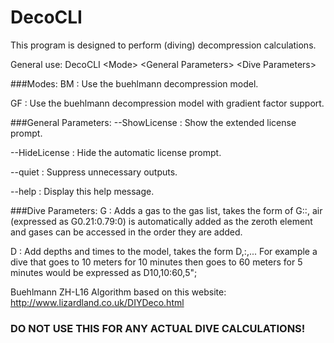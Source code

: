 # DecoCLI
This program is designed to perform (diving) decompression calculations.

General use: DecoCLI \<Mode> \<General Parameters> \<Dive Parameters>

###Modes:
BM             :   Use the buehlmann decompression model.

GF             :   Use the buehlmann decompression model with gradient factor support.

###General Parameters:
--ShowLicense  :   Show the extended license prompt.

--HideLicense  :   Hide the automatic license prompt.

--quiet        :   Suppress unnecessary outputs.

--help         :   Display this help message.

###Dive Parameters:
G              :   Adds a gas to the gas list, takes the form of G<FrN2>:<FrO2>:<FrHe>,
                   air (expressed as G0.21:0.79:0) is automatically added as the zeroth element
                   and gases can be accessed in the order they are added.

D              :   Add depths and times to the model, takes the form D<Depth1>,<Time1>:<Depth2>,<Time2>...
                   For example a dive that goes to 10 meters for 10 minutes then goes to 60 meters for 5 minutes
                   would be expressed as D10,10:60,5";

Buehlmann ZH-L16 Algorithm based on this website: http://www.lizardland.co.uk/DIYDeco.html

### DO NOT USE THIS FOR ANY ACTUAL DIVE CALCULATIONS!

